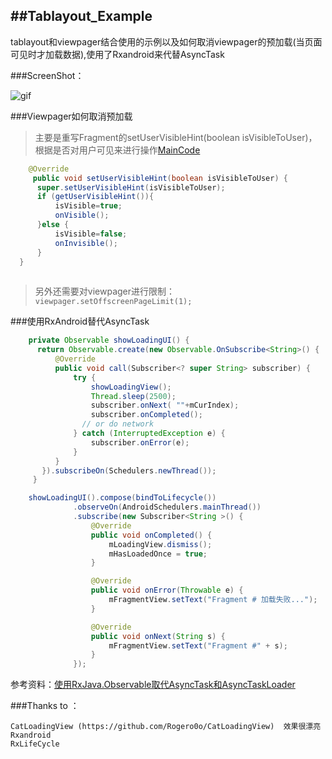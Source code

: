 ##Tablayout_Example
---
tablayout和viewpager结合使用的示例以及如何取消viewpager的预加载(当页面可见时才加载数据),使用了Rxandroid来代替AsyncTask

###ScreenShot：

![gif](https://github.com/vienan/TabLayout_example/blob/master/screenshot.gif)

###Viewpager如何取消预加载

  >主要是重写Fragment的setUserVisibleHint(boolean isVisibleToUser)，根据是否对用户可见来进行操作[MainCode](https://github.com/vienan/TabLayout_example/blob/master/app/src/main/java/com/vienan/tablayout_example/BaseFragment.java)
  
  ```java
      @Override
       public void setUserVisibleHint(boolean isVisibleToUser) {
        super.setUserVisibleHint(isVisibleToUser);
        if (getUserVisibleHint()){
            isVisible=true;
            onVisible();
        }else {
            isVisible=false;
            onInvisible();
        }
    }
    
  ```
  >另外还需要对viewpager进行限制：`viewpager.setOffscreenPageLimit(1);`

###使用RxAndroid替代AsyncTask
  ```java
      private Observable showLoadingUI() {
        return Observable.create(new Observable.OnSubscribe<String>() {
            @Override
            public void call(Subscriber<? super String> subscriber) {
                try {
                    showLoadingView();
                    Thread.sleep(2500);
                    subscriber.onNext( ""+mCurIndex);
                    subscriber.onCompleted();
                  // or do network
                } catch (InterruptedException e) {
                    subscriber.onError(e);
                }
            }
         }).subscribeOn(Schedulers.newThread());
       }
  
      showLoadingUI().compose(bindToLifecycle())
                .observeOn(AndroidSchedulers.mainThread())
                .subscribe(new Subscriber<String >() {
                    @Override
                    public void onCompleted() {
                        mLoadingView.dismiss();
                        mHasLoadedOnce = true;
                    }

                    @Override
                    public void onError(Throwable e) {
                        mFragmentView.setText("Fragment # 加载失败...");
                    }

                    @Override
                    public void onNext(String s) {
                        mFragmentView.setText("Fragment #" + s);
                    }
                });
  ```
  参考资料：[使用RxJava.Observable取代AsyncTask和AsyncTaskLoader](http://www.jcodecraeer.com/a/anzhuokaifa/androidkaifa/2015/0331/2672.html)
  
###Thanks to ：

    CatLoadingView (https://github.com/Rogero0o/CatLoadingView)  效果很漂亮
    Rxandroid
    RxLifeCycle
